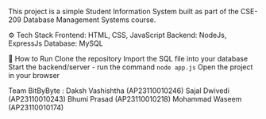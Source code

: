 This project is a simple Student Information System built as part of the CSE-209 Database Management Systems course. 

⚙️ Tech Stack
Frontend: HTML, CSS, JavaScript 
Backend: NodeJs, ExpressJs
Database: MySQL 

🚀 How to Run
Clone the repository
Import the SQL file into your database
Start the backend/server - run the command `node app.js`
Open the project in your browser

Team BitByByte : 
Daksh Vashishtha (AP23110010246)
Sajal Dwivedi (AP23110010243)
Bhumi Prasad (AP23110010218) 
Mohammad Waseem (AP23110010174)
